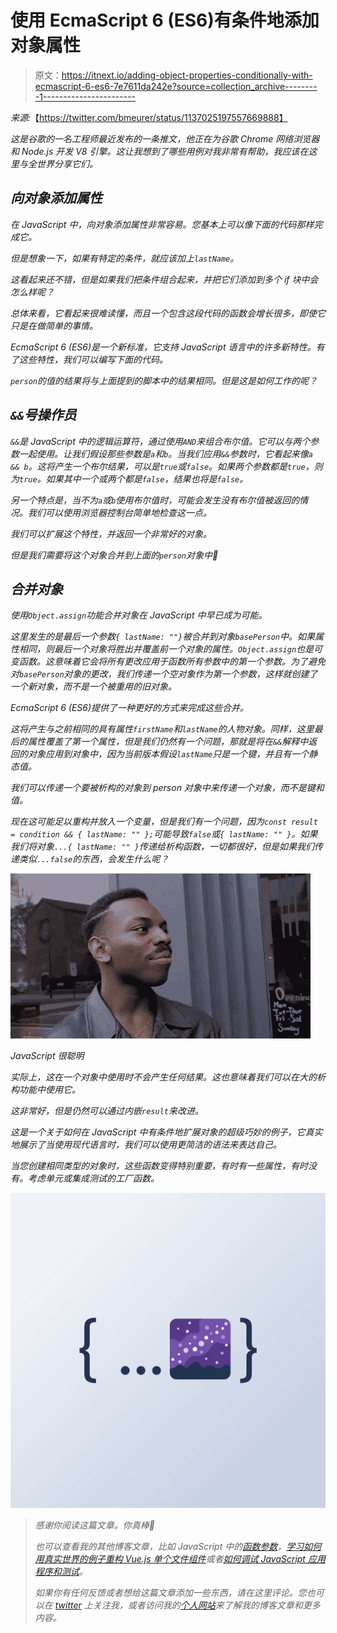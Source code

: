 # 使用 EcmaScript 6 (ES6)有条件地添加对象属性

> 原文：<https://itnext.io/adding-object-properties-conditionally-with-ecmascript-6-es6-7e7611da242e?source=collection_archive---------1----------------------->

*来源:*【https://twitter.com/bmeurer/status/1137025197557669888】

*这是谷歌的一名工程师最近发布的一条推文，他正在为谷歌 Chrome 网络浏览器和 Node.js 开发 V8 引擎。这让我想到了哪些用例对我非常有帮助，我应该在这里与全世界分享它们。*

## *向对象添加属性*

*在 JavaScript 中，向对象添加属性非常容易。您基本上可以像下面的代码那样完成它。*

*但是想象一下，如果有特定的条件，就应该加上`lastName`。*

*这看起来还不错，但是如果我们把条件组合起来，并把它们添加到多个 if 块中会怎么样呢？*

*总体来看，它看起来很难读懂，而且一个包含这段代码的函数会增长很多，即使它只是在做简单的事情。*

*EcmaScript 6 (ES6)是一个新标准，它支持 JavaScript 语言中的许多新特性。有了这些特性，我们可以编写下面的代码。*

*`person`的值的结果将与上面提到的脚本中的结果相同。但是这是如何工作的呢？*

## *`&&`号操作员*

*`&&`是 JavaScript 中的逻辑运算符，通过使用`AND`来组合布尔值。它可以与两个参数一起使用。让我们假设那些参数是`a`和`b`。当我们应用`&&`参数时，它看起来像`a && b`。这将产生一个布尔结果，可以是`true`或`false`。如果两个参数都是`true`，则为`true`。如果其中一个或两个都是`false`，结果也将是`false`。*

*另一个特点是，当不为`a`或`b`使用布尔值时，可能会发生没有布尔值被返回的情况。我们可以使用浏览器控制台简单地检查这一点。*

*我们可以扩展这个特性，并返回一个非常好的对象。*

*但是我们需要将这个对象合并到上面的`person`对象中🤯*

## *合并对象*

*使用`Object.assign`功能合并对象在 JavaScript 中早已成为可能。*

*这里发生的是最后一个参数`{ lastName: ""}`被合并到对象`basePerson`中。如果属性相同，则最后一个对象将胜出并覆盖前一个对象的属性。`Object.assign`也是可变函数。这意味着它会将所有更改应用于函数所有参数中的第一个参数。为了避免对`basePerson`对象的更改，我们传递一个空对象作为第一个参数，这样就创建了一个新对象，而不是一个被重用的旧对象。*

*EcmaScript 6 (ES6)提供了一种更好的方式来完成这些合并。*

*这将产生与之前相同的具有属性`firstName`和`lastName`的人物对象。同样，这里最后的属性覆盖了第一个属性，但是我们仍然有一个问题，那就是将在`&&`解释中返回的对象应用到对象中，因为当前版本假设`lastName`只是一个键，并且有一个静态值。*

*我们可以传递一个要被析构的对象到 person 对象中来传递一个对象，而不是键和值。*

*现在这可能足以重构并放入一个变量，但是我们有一个问题，因为`const result = condition && { lastName: "" };`可能导致`false`或`{ lastName: "" }`。如果我们将对象`...{ lastName: "" }`传递给析构函数，一切都很好，但是如果我们传递类似`...false`的东西，会发生什么呢？*

*![](img/d1046d189e303df536b91aad6b45c04c.png)*

*JavaScript 很聪明*

*实际上，这在一个对象中使用时不会产生任何结果。这也意味着我们可以在大的析构功能中使用它。*

*这非常好，但是仍然可以通过内嵌`result`来改进。*

*这是一个关于如何在 JavaScript 中有条件地扩展对象的超级巧妙的例子，它真实地展示了当使用现代语言时，我们可以使用更简洁的语法来表达自己。*

*当您创建相同类型的对象时，这些函数变得特别重要，有时有一些属性，有时没有。考虑单元或集成测试的工厂函数。*

*![](img/9b78101ec5f387020fa5fc8b3ef7bdf2.png)*

> *感谢你阅读这篇文章。你真棒🤘*
> 
> *也可以查看我的其他博客文章，比如 JavaScript 中的[函数参数](https://medium.com/@kevin_peters/function-parameters-in-javascript-clean-code-4caac109159b)，[学习如何用真实世界的例子重构 Vue.js 单个文件组件](https://medium.com/@kevin_peters/learn-how-to-refactor-vue-js-single-file-components-on-a-real-world-example-501b3952ae49)或者[如何调试 JavaScript 应用程序和测试](/how-to-debug-javascript-applications-and-tests-9718fe610f7d)。*
> 
> *如果你有任何反馈或者想给这篇文章添加一些东西，请在这里评论。您也可以在 [twitter](https://twitter.com/kevinpeters_) 上关注我，或者访问我的[个人网站](https://www.kevinpeters.net/)来了解我的博客文章和更多内容。*